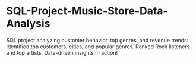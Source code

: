 # SQL-Project-Music-Store-Data-Analysis
SQL project analyzing customer behavior, top genres, and revenue trends:  Identified top customers, cities, and popular genres. Ranked Rock listeners and top artists. Data-driven insights in action!
